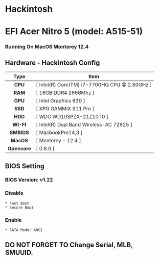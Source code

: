 
# Hackintosh
# EFI Acer Nitro 5 (model: A515-51)

### Running On MacOS Monterey 12.4


## Hardware - Hackintosh Config

|       Type       | Item                                             |
|:----------------:|--------------------------------------------------|
|     **CPU**      | [ Intel(R) Core(TM) i7-7700HQ CPU @ 2.80GHz ]    |
|     **RAM**      | [ 16GB DDR4 2666Mhz ] 		                        |
|     **GPU**      | [ Intel Graphics 630 ]                            |
|     **SSD**      | [ XPG GAMMIX S11 Pro ]      		                  |
|     **HDD**      | [ WDC WD10SPZX-21Z10T0 ]	      	 	              |
|    **WI-FI**     | [ Intel(R) Dual Band Wireless-AC 72625 ]          |
|    **SMBIOS**    | [ MacbookPro14,3 ]                               |
|    **MacOS**     | [ Monterey - 12.4 ]                            |
|   **Opencore**   | [ 0.8.0 ]                                        |


## BIOS Setting

### BIOS Version: v1.22

### Disable

```
* Fast Boot
* Secure Boot
```

### Enable

```
* SATA Mode: AHCI
```

## DO NOT FORGET TO Change Serial, MLB, SMUUID.

 
